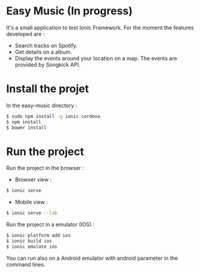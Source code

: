 # Easy Music (In progress)

It's a small application to test Ionic Framework. For the moment the features developed are :
* Search tracks on Spotify.
* Get details on a album.
* Display the events around your location on a map. The events are provided by Songkick API.

# Install the projet

In the easy-music directory :

```bash
$ sudo npm install -g ionic cordova
$ npm install
$ bower install
```

# Run the project

Run the project in the browser :
* Browser view :
```bash
$ ionic serve
```
* Mobile view :
```bash
$ ionic serve --lab
```

Run the project in a emulator (IOS) :
```bash
$ ionic platform add ios
$ ionic build ios
$ ionic emulate ios
```
You can run also on a Android emulator with android parameter in the command lines.